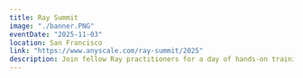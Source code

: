 ```yaml
---
title: Ray Summit
image: "./banner.PNG"
eventDate: "2025-11-03"
location: San Francisco
link: "https://www.anyscale.com/ray-summit/2025"
description: Join fellow Ray practitioners for a day of hands-on training, with morning and afternoon sessions led by Ray experts.
---
```

